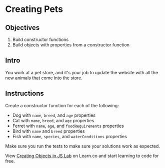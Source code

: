 # Creating Pets

## Objectives
1. Build constructor functions
2. Build objects with properties from a constructor function

## Intro

You work at a pet store, and it's your job to update the website with all the new animals that come into the store.

## Instructions


Create a constructor function for each of the following:
+ Dog with `name`, `breed`, and `age` properties
+ Cat with `name`, `breed`, and `age` properties
+ Ferret with `name`, `age`, and `foodRequirements` properties
+ Bird with `name` and `breed` properties
+ Fish with `name`, `species`, and `waterConditions` properties


Make sure you run the tests to make sure your solutions work as expected.

<p class='util--hide'>View <a href='https://learn.co/lessons/js-create-objects-lab'>Creating Objects in JS Lab</a> on Learn.co and start learning to code for free.</p>

